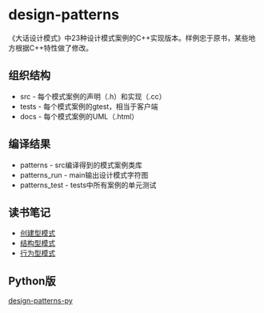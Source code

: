 # design-patterns
《大话设计模式》中23种设计模式案例的C++实现版本。样例忠于原书，某些地方根据C++特性做了修改。

## 组织结构
* src - 每个模式案例的声明（.h）和实现（.cc）
* tests - 每个模式案例的gtest，相当于客户端
* docs - 每个模式案例的UML（.html）

## 编译结果
* patterns - src编译得到的模式案例类库
* patterns_run - main输出设计模式字符图
* patterns_test - tests中所有案例的单元测试

## 读书笔记
* [创建型模式](http://jennica.space/2016/12/28/design-patterns-creational/)
* [结构型模式](http://jennica.space/2016/12/30/design-patterns-structural/)
* [行为型模式](http://jennica.space/2017/01/3/design-patterns-behavioral/)

## Python版
[design-patterns-py](https://github.com/yogykwan/design-patterns-py)

